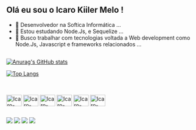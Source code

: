 
## Olá eu sou o Icaro Kiiler Melo ! 

- 🔭 Desenvolvedor na Softica Informática  ...
- 🌱 Estou estudando Node.Js, e Sequelize ...
- 👯 Busco trabalhar com tecnologias voltada a Web development  como Node.Js, Javascript e frameworks relacionados ... 

##

[![Anurag's GitHub stats](https://github-readme-stats.vercel.app/api?username=Dev-Icaro&show_icons=true&theme=radical)](https://github.com/Dev-Icaro/github-readme-stats)

[![Top Langs](https://github-readme-stats.vercel.app/api/top-langs/?username=Dev-Icaro&layout=compact&theme=radical)](https://github.com/Dev-Icaro/github-readme-stats)

##

<div style="display: inline-block"> <br>
  <img align="center" alt="Icaro-HTML" height="30" width="40" src="https://cdn.jsdelivr.net/gh/devicons/devicon/icons/html5/html5-original.svg" />
  <img align="center" alt="Icaro-CSS" height="30" width="40" src="https://cdn.jsdelivr.net/gh/devicons/devicon/icons/css3/css3-original.svg" />
  <img align="center" alt="Icaro-JS" height="30" width="40" src="https://cdn.jsdelivr.net/gh/devicons/devicon/icons/javascript/javascript-original.svg" />
  <img align="center" alt="Icaro-NODE" height="30" width="40" src="https://cdn.jsdelivr.net/gh/devicons/devicon/icons/nodejs/nodejs-original.svg" />
  <img align="center" alt="Icaro-PYTHON" height="30" width="40" src="https://cdn.jsdelivr.net/gh/devicons/devicon/icons/python/python-original.svg" />
  <img align="center" alt="Icaro-MySQL" height="30" width="40" src="https://cdn.jsdelivr.net/gh/devicons/devicon/icons/mysql/mysql-original.svg" />
</div>

## 

<div>
   <a href="mailto:icarokiilermelo@gmail.com"><img src="https://img.shields.io/badge/Gmail-D14836?style=for-the-badge&logo=gmail&logoColor=white"></a>
   <a href="https://www.instagram.com/icarokiiler"><img src="https://img.shields.io/badge/Instagram-E4405F?style=for-the-badge&logo=instagram&logoColor=white"></a>
   <a href="https://www.linkedin.com/in/icaro-kiiler-melo-3013ba26b/"><img src="https://img.shields.io/badge/LinkedIn-0077B5?style=for-the-badge&logo=linkedin&logoColor=white"></a> 
   <a href="https://www.codewars.com/users/Icaro%20Kiiler"><img src="https://img.shields.io/badge/Codewars-B1361E?style=for-the-badge&logo=Codewars&logoColor=white"></a> 
</div>



